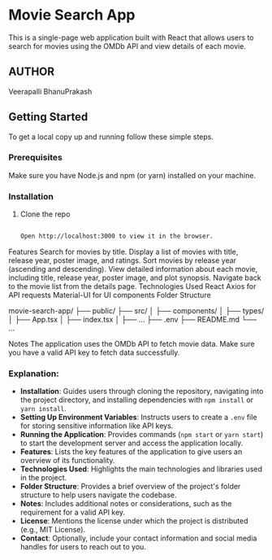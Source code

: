 # Movie Search App

This is a single-page web application built with React that allows users to search for movies using the OMDb API and view details of each movie.

## AUTHOR 
Veerapalli BhanuPrakash

## Getting Started

To get a local copy up and running follow these simple steps.

### Prerequisites

Make sure you have Node.js and npm (or yarn) installed on your machine.

### Installation

1. Clone the repo
   ```sh

   Open http://localhost:3000 to view it in the browser.

Features
Search for movies by title.
Display a list of movies with title, release year, poster image, and ratings.
Sort movies by release year (ascending and descending).
View detailed information about each movie, including title, release year, poster image, and plot synopsis.
Navigate back to the movie list from the details page.
Technologies Used
React
Axios for API requests
Material-UI for UI components
Folder Structure

movie-search-app/
├── public/
├── src/
│   ├── components/
│   ├── types/
│   ├── App.tsx
│   ├── index.tsx
│   ├── ...
├── .env
├── README.md
└── ...

Notes
The application uses the OMDb API to fetch movie data. Make sure you have a valid API key to fetch data successfully.

### Explanation:

- **Installation**: Guides users through cloning the repository, navigating into the project directory, and installing dependencies with `npm install` or `yarn install`.
- **Setting Up Environment Variables**: Instructs users to create a `.env` file for storing sensitive information like API keys.
- **Running the Application**: Provides commands (`npm start` or `yarn start`) to start the development server and access the application locally.
- **Features**: Lists the key features of the application to give users an overview of its functionality.
- **Technologies Used**: Highlights the main technologies and libraries used in the project.
- **Folder Structure**: Provides a brief overview of the project's folder structure to help users navigate the codebase.
- **Notes**: Includes additional notes or considerations, such as the requirement for a valid API key.
- **License**: Mentions the license under which the project is distributed (e.g., MIT License).
- **Contact**: Optionally, include your contact information and social media handles for users to reach out to you.